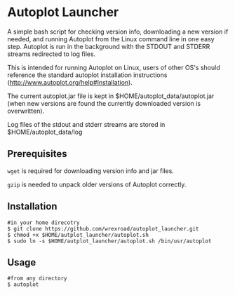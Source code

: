 # Autoplot Launcher
A simple bash script for checking version info, downloading a new version if needed,
and running Autoplot from the Linux command line in one easy step. Autoplot is run in
the background with the STDOUT and STDERR streams redirected to log files.

This is intended for running Autoplot on Linux, users of other OS's should reference
the standard autoplot installation instructions (http://www.autoplot.org/help#Installation).

The current autoplot.jar file is kept in $HOME/autoplot_data/autoplot.jar
(when new versions are found the currently downloaded version is overwritten).

Log files of the stdout and stderr streams are stored in $HOME/autoplot_data/log

## Prerequisites
`wget` is required for downloading version info and jar files.

`gzip` is needed to unpack older versions of Autoplot correctly.

## Installation
```
#in your home direcotry
$ git clone https://github.com/wrexroad/autoplot_launcher.git
$ chmod +x $HOME/autplot_launcher/autoplot.sh
$ sudo ln -s $HOME/autplot_launcher/autoplot.sh /bin/usr/autoplot
```

## Usage
```
#from any directory
$ autoplot
```
